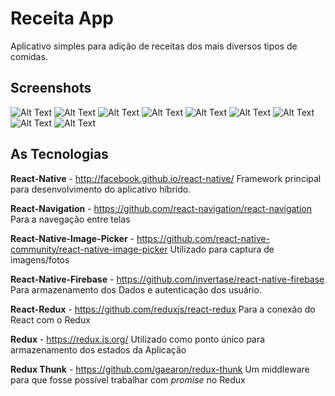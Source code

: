 # Receita App
Aplicativo simples para adição de receitas dos mais diversos tipos de comidas.

## Screenshots
![Alt Text](https://github.com/reglachek/dev-whats-app/blob/master/src/assets/screenshots/screenshot7.png)
![Alt Text](https://github.com/reglachek/dev-whats-app/blob/master/src/assets/screenshots/screenshot8.png)
![Alt Text](https://github.com/reglachek/dev-whats-app/blob/master/src/assets/screenshots/screenshot9.png)
![Alt Text](https://github.com/reglachek/dev-whats-app/blob/master/src/assets/screenshots/screenshot.png)
![Alt Text](https://github.com/reglachek/dev-whats-app/blob/master/src/assets/screenshots/screenshot2.png)
![Alt Text](https://github.com/reglachek/dev-whats-app/blob/master/src/assets/screenshots/screenshot3.png)
![Alt Text](https://github.com/reglachek/dev-whats-app/blob/master/src/assets/screenshots/screenshot4.png)
![Alt Text](https://github.com/reglachek/dev-whats-app/blob/master/src/assets/screenshots/screenshot5.png)
![Alt Text](https://github.com/reglachek/dev-whats-app/blob/master/src/assets/screenshots/screenshot6.png)

## As Tecnologias
**React-Native** - http://facebook.github.io/react-native/
Framework principal para desenvolvimento do aplicativo híbrido.

**React-Navigation** - https://github.com/react-navigation/react-navigation
Para a navegação entre telas

**React-Native-Image-Picker** - https://github.com/react-native-community/react-native-image-picker
Utilizado para captura de imagens/fotos

**React-Native-Firebase** - https://github.com/invertase/react-native-firebase
Para armazenamento dos Dados e autenticação dos usuário.

**React-Redux** - https://github.com/reduxjs/react-redux
Para a conexão do React com o Redux

**Redux** - https://redux.js.org/
Utilizado como ponto único para armazenamento dos estados da Aplicação

**Redux Thunk** - https://github.com/gaearon/redux-thunk
Um middleware para que fosse possível trabalhar com *promise* no Redux